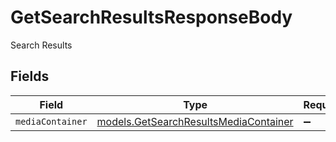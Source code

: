 # GetSearchResultsResponseBody

Search Results


## Fields

| Field                                                                                | Type                                                                                 | Required                                                                             | Description                                                                          |
| ------------------------------------------------------------------------------------ | ------------------------------------------------------------------------------------ | ------------------------------------------------------------------------------------ | ------------------------------------------------------------------------------------ |
| `mediaContainer`                                                                     | [models.GetSearchResultsMediaContainer](../models/getsearchresultsmediacontainer.md) | :heavy_minus_sign:                                                                   | N/A                                                                                  |